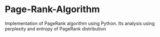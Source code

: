 # Page-Rank-Algorithm
Implementation of PageRank algorithm using Python. Its analysis using perplexity and entropy of PageRank distribution 
